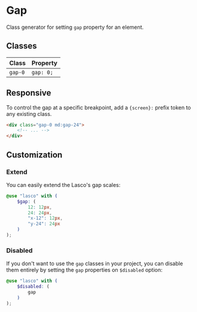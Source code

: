 # Gap

Class generator for setting `gap` property for an element.

## Classes

| Class   | Property  |
|---------|-----------|
| `gap-0` | `gap: 0;` |

## Responsive

To control the gap at a specific breakpoint, add a `{screen}:` prefix token to any existing class.

```html
<div class="gap-0 md:gap-24">
    <!-- ... -->
</div>
```

## Customization

### Extend

You can easily extend the Lasco's gap scales:

```scss
@use "lasco" with (
    $gap: (
        12: 12px,
        24: 24px,
        "x-12": 12px,
        "y-24": 24px
    )
);
```

### Disabled

If you don't want to use the `gap` classes in your project, you can disable them entirely by setting the `gap`
properties on `$disabled` option:

```scss
@use "lasco" with (
    $disabled: (
        gap
    )
);
```
